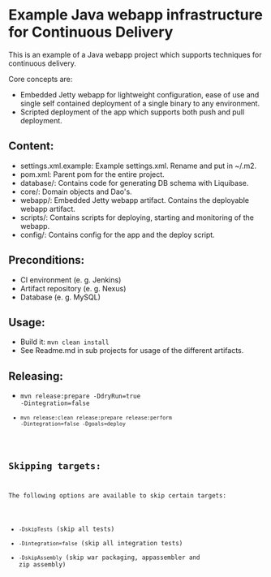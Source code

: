 Example Java webapp infrastructure for Continuous Delivery 
============================================================
This is an example of a Java webapp project which supports techniques for continuous delivery.

Core concepts are:

* Embedded Jetty webapp for lightweight configuration, ease of use and single self contained deployment of a single binary to any environment.
* Scripted deployment of the app which supports both push and pull deployment.

Content:
--------
* settings.xml.example: Example settings.xml. Rename and put in ~/.m2.
* pom.xml: Parent pom for the entire project.
* database/: Contains code for generating DB schema with Liquibase.
* core/: Domain objects and Dao's.
* webapp/: Embedded Jetty webapp artifact. Contains the deployable webapp artifact.
* scripts/: Contains scripts for deploying, starting and monitoring of the webapp.
* config/: Contains config for the app and the deploy script.

Preconditions:
--------------
* CI environment (e. g. Jenkins)
* Artifact repository (e. g. Nexus)
* Database (e. g. MySQL)

Usage:
------
* Build it: <code>mvn clean install</code>
* See Readme.md in sub projects for usage of the different artifacts.

Releasing:
----------
* <code>mvn release:prepare -DdryRun=true -Dintegration=false</deploy>
* <code>mvn release:clean release:prepare release:perform -Dintegration=false -Dgoals=deploy</code>

Skipping targets:
-----------------
The following options are available to skip certain targets:

* <code>-DskipTests</code> (skip all tests)
* <code>-Dintegration=false</code> (skip all integration tests)
* <code>-DskipAssembly</code> (skip war packaging, appassembler and zip assembly)
